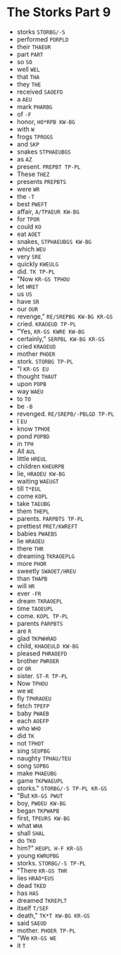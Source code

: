 # The Storks Part 9

* storks `STORBG/-S`
* performed `PORPLD`
* their `THAEUR`
* part `PART`
* so `SO`
* well `WEL`
* that `THA`
* they `THE`
* received `SAOEFD`
* a `AEU`
* mark `PHARBG`
* of `-F`
* honor, `HO*RPB KW-BG`
* with `W`
* frogs `TPROGS`
* and `SKP`
* snakes `STPHAEUBGS`
* as `AZ`
* present. `PREPBT TP-PL`
* These `THEZ`
* presents `PREPBTS`
* were `WR`
* the `-T`
* best `PWEFT`
* affair, `A/TPAEUR KW-BG`
* for `TPOR`
* could `KO`
* eat `AOET`
* snakes, `STPHAEUBGS KW-BG`
* which `WEU`
* very `SRE`
* quickly `KWEULG`
* did. `TK TP-PL`
* "Now `KR-GS TPHOU`
* let `HRET`
* us `US`
* have `SR`
* our `OUR`
* revenge," `RE/SREPBG KW-BG KR-GS`
* cried. `KRAOEUD TP-PL`
* "Yes, `KR-GS KWRE KW-BG`
* certainly," `SERPBL KW-BG KR-GS`
* cried `KRAOEUD`
* mother `PHOER`
* stork. `STORBG TP-PL`
* "I `KR-GS EU`
* thought `THAUT`
* upon `POPB`
* way `WAEU`
* to `TO`
* be `-B`
* revenged. `RE/SREPB/-PBLGD TP-PL`
* I `EU`
* know `TPHOE`
* pond `POPBD`
* in `TPH`
* All `AUL`
* little `HREUL`
* children `KHEURPB`
* lie, `HRAOEU KW-BG`
* waiting `WAEUGT`
* till `T*EUL`
* come `KOPL`
* take `TAEUBG`
* them `THEPL`
* parents. `PARPBTS TP-PL`
* prettiest `PRET/KWREFT`
* babies `PWAEBS`
* lie `HRAOEU`
* there `THR`
* dreaming `TKRAOEPLG`
* more `PHOR`
* sweetly `SWAOET/HREU`
* than `THAPB`
* will `HR`
* ever `-FR`
* dream `TKRAOEPL`
* time `TAOEUPL`
* come. `KOPL TP-PL`
* parents `PARPBTS`
* are `R`
* glad `TKPWHRAD`
* child, `KHAOEULD KW-BG`
* pleased `PHRAOEFD`
* brother `PWROER`
* or `OR`
* sister. `ST-R TP-PL`
* Now `TPHOU`
* we `WE`
* fly `TPHRAOEU`
* fetch `TPEFP`
* baby `PWAEB`
* each `AOEFP`
* who `WHO`
* did `TK`
* not `TPHOT`
* sing `SEUPBG`
* naughty `TPHAU/TEU`
* song `SOPBG`
* make `PHAEUBG`
* game `TKPWAEUPL`
* storks." `STORBG/-S TP-PL KR-GS`
* "But `KR-GS PWUT`
* boy, `PWOEU KW-BG`
* began `TKPWAPB`
* first, `TPEURS KW-BG`
* what `WHA`
* shall `SHAL`
* do `TKO`
* him?" `HEUPL H-F KR-GS`
* young `KWRUPBG`
* storks. `STORBG/-S TP-PL`
* "There `KR-GS THR`
* lies `HRAO*EUS`
* dead `TKED`
* has `HAS`
* dreamed `TKREPLT`
* itself `T/SEF`
* death," `TK*T KW-BG KR-GS`
* said `SAEUD`
* mother. `PHOER TP-PL`
* "We `KR-GS WE`
* it `T`

